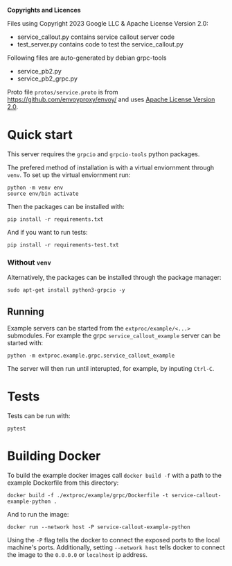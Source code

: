 
__Copyrights and Licences__

Files using Copyright 2023 Google LLC & Apache License Version 2.0:
* service_callout.py contains service callout server code
* test_server.py contains code to test the service_callout.py

Following files are auto-generated by debian grpc-tools
* service_pb2.py
* service_pb2_grpc.py

Proto file `protos/service.proto` is from https://github.com/envoyproxy/envoy/
and uses [Apache License Version 2.0](https://github.com/envoyproxy/envoy/blob/main/LICENSE).


# Quick start 

This server requires the `grpcio` and `grpcio-tools` python packages.


The prefered method of installation is with a virtual enviornment through `venv`. To set up the virtual enviornment run:
```
python -m venv env
source env/bin activate
```
Then the packages can be installed with:
```
pip install -r requirements.txt
```
And if you want to run tests:
```
pip install -r requirements-test.txt
```

### Without `venv`

Alternatively, the packages can be installed through the package manager:
```
sudo apt-get install python3-grpcio -y
```

## Running
Example servers can be started from the `extproc/example/<...>` submodules. 
For example the grpc `service_callout_example` server can be started with:

```
python -m extproc.example.grpc.service_callout_example
```

The server will then run until interupted, for example, by inputing `Ctrl-C`. 

# Tests

Tests can be run with:
```
pytest
```

# Building Docker

To build the example docker images call `docker build -f` with a path to the example Dockerfile from this directory:
```
docker build -f ./extproc/example/grpc/Dockerfile -t service-callout-example-python .
```

And to run the image:

```
docker run --network host -P service-callout-example-python
```

Using the `-P` flag tells the docker to connect the exposed ports to the local machine's ports. Additionally, setting `--network host` tells docker to connect the image to the `0.0.0.0` or `localhost` ip address.
